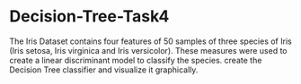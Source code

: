 # Decision-Tree-Task4
The Iris Dataset contains four features of 50 samples of three species of Iris (Iris setosa, Iris virginica and Iris versicolor). 
These measures were used to create a linear discriminant model to classify the species.
create the Decision Tree classifier and visualize it graphically.
